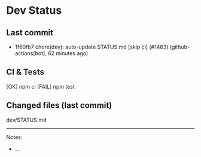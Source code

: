 # Dev Status

## Last commit
- 1f60fb7 chore(dev): auto-update STATUS.md [skip ci] (#1463) (github-actions[bot], 62 minutes ago)
## CI & Tests
[OK] npm ci
[FAIL] npm test

## Changed files (last commit)
dev/STATUS.md

---
Notes:
- ...
